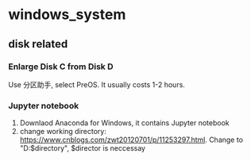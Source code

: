 # windows_system

## disk related

### Enlarge Disk C from Disk D
Use 分区助手, select PreOS. It usually costs 1-2 hours.

### Jupyter notebook
1. Downlaod Anaconda for Windows, it contains Jupyter notebook
2. change working directory: https://www.cnblogs.com/zwt20120701/p/11253297.html. Change to "D:\$directory", $director is neccessay

